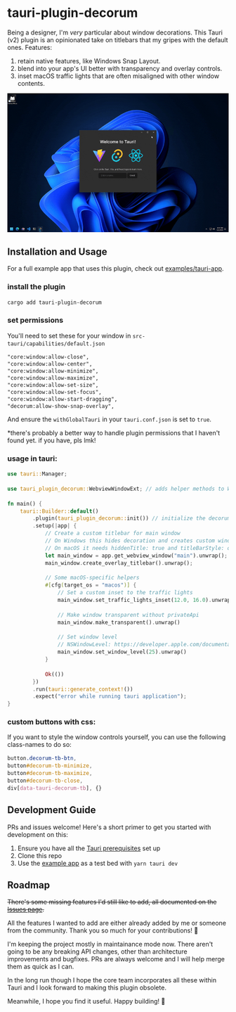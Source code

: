 # tauri-plugin-decorum

Being a designer, I'm _very_ particular about window decorations. This Tauri (v2) plugin is an opinionated take on titlebars that my gripes with the default ones. Features:
1. retain native features, like Windows Snap Layout.
2. blend into your app's UI better with transparency and overlay controls.
3. inset macOS traffic lights that are often misaligned with other window contents.

![demo](./wheeee.gif)

## Installation and Usage

For a full example app that uses this plugin, check out [examples/tauri-app](examples/tauri-app/).

### install the plugin

```bash
cargo add tauri-plugin-decorum
```

### set permissions

You'll need to set these for your window in `src-tauri/capabilities/default.json`

```
"core:window:allow-close",
"core:window:allow-center",
"core:window:allow-minimize",
"core:window:allow-maximize",
"core:window:allow-set-size",
"core:window:allow-set-focus",
"core:window:allow-start-dragging",
"decorum:allow-show-snap-overlay",
```

And ensure the `withGlobalTauri` in your `tauri.conf.json` is set to `true`.

\*there's probably a better way to handle plugin permissions that I haven't found yet. if you have, pls lmk!


### usage in tauri:

```rust
use tauri::Manager;

use tauri_plugin_decorum::WebviewWindowExt; // adds helper methods to WebviewWindow

fn main() {
	tauri::Builder::default()
		.plugin(tauri_plugin_decorum::init()) // initialize the decorum plugin
		.setup(|app| {
			// Create a custom titlebar for main window
			// On Windows this hides decoration and creates custom window controls
			// On macOS it needs hiddenTitle: true and titleBarStyle: overlay
			let main_window = app.get_webview_window("main").unwrap();
			main_window.create_overlay_titlebar().unwrap();

			// Some macOS-specific helpers
			#[cfg(target_os = "macos")] {
				// Set a custom inset to the traffic lights
				main_window.set_traffic_lights_inset(12.0, 16.0).unwrap();

				// Make window transparent without privateApi
				main_window.make_transparent().unwrap()

				// Set window level
				// NSWindowLevel: https://developer.apple.com/documentation/appkit/nswindowlevel
				main_window.set_window_level(25).unwrap()
			}

			Ok(())
		})
		.run(tauri::generate_context!())
		.expect("error while running tauri application");
}
```



### custom buttons with css:

If you want to style the window controls yourself, you can use the following class-names to do so:

```css
button.decorum-tb-btn,
button#decorum-tb-minimize,
button#decorum-tb-maximize,
button#decorum-tb-close,
div[data-tauri-decorum-tb], {}
```

## Development Guide

PRs and issues welcome! Here's a short primer to get you started with development on this:

1. Ensure you have all the [Tauri prerequisites](https://beta.tauri.app/start/prerequisites/) set up
2. Clone this repo
3. Use the [example app](examples/tauri-app) as a test bed with `yarn tauri dev`

## Roadmap

~~There's some missing features I'd still like to add, all documented on the [Issues page](https://github.com/clearlysid/tauri-plugin-decorum/issues).~~

All the features I wanted to add are either already added by me or someone from the community. Thank you so much for your contributions! 🥳

I'm keeping the project mostly in maintainance mode now. There aren't going to be any breaking API changes, other than architecture improvements and bugfixes. PRs are always welcome and I will help merge them as quick as I can.

In the long run though I hope the core team incorporates all these within Tauri and I look forward to making this plugin obsolete.

Meanwhile, I hope you find it useful. Happy building! 🥂
